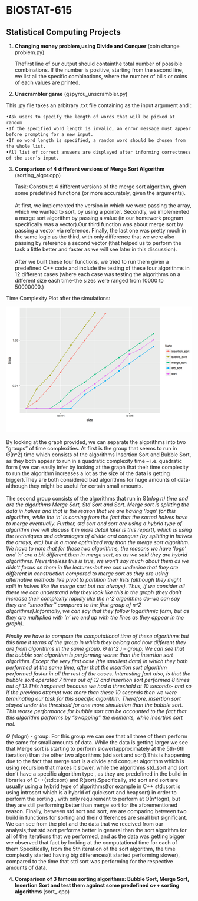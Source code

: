 # BIOSTAT-615
## Statistical Computing Projects

1) <strong>Changing money problem,using Divide and Conquer</strong>  (coin change problem.py)

    Thefirst line of our output should containthe total number of possible combinations. If the number is positive, starting from the second line, we list all the specific combinations, where the number of bills or coins of each values are printed.

2) <strong>Unscrambler game</strong> (gspyrou_unscrambler.py)

This .py file takes an arbitrary .txt file containing as the input argument and :

    •Ask users to specify the length of words that will be picked at random
    •If the specified word length is invalid, an error message must appear before prompting for a new input.
    •If no word length is specified, a random word should be chosen from the whole list.
    •All list of correct answers are displayed after informing correctness of the user’s input. 

3) <strong>Comparison of 4 different versions of Merge Sort Algorithm </strong> (sorting_algor.cpp)

    Task: Construct 4 different versions of the merge sort algorithm, given some predefined functions (or more accurately, given the arguments).
    <br><br/>
    At first, we implemented the version in which we were passing the array, which we wanted to sort, by using a pointer. Secondly, we implemented a merge sort algorithm by passing a value (in our homework program specifically was a vector).Our third function was about merge sort by passing a vector via reference. Finally, the last one was pretty much in the same logic as the third, with only difference that we were also passing by reference a second vector (that helped us to perform the task a little better and faster as we will see later in this discussion).
<br><br/>
    After we built these four functions, we tried to run them given a predefined C++ code  and include the testing of these four algorithms in 12 different cases (where each case was testing the algorithms on a different size each time-the sizes were ranged from 10000 to 50000000.)
   
Time Complexity Plot after the simulations:

![alt text](https://github.com/gpsyrou/BIOSTAT-615/blob/master/alg_pc.png)
<br><br/>
By looking at the graph provided, we can separate the algorithms into two “groups” of time complexities.
At first is the group that seems to run in Θ(n^2) time which consists of the algorithms Insertion Sort and Bubble Sort, as they both appear to run in a quadratic complexity time – i.e. quadratic form ( we can easily infer by looking at the graph that their time complexity to run the algorithm increases a  lot  as the size of the data is getting bigger).They are both considered bad algorithms for huge amounts of data-although they might be useful for certain small amounts.
<br><br/>
The second group consists of the algorithms that run in Θ(n*log n) time and are the algorithms Merge Sort, Std Sort and Sort. Merge sort is splitting the data in halves and that is the reason that we are having ‘logn’ for this algorithm, while the ‘n’ is coming from the fact that the sorted halves have to merge eventually. Further, std sort and sort are using a hybrid type of algorithm (we will discuss it in more detail later is this report), which is using the techniques and advantages of divide and conquer (by splitting in halves the arrays, etc) but in a more optimized way than the merge sort algorithm. We have to note that for these two algorithms, the reasons we have ‘logn’ and ‘n’ are a bit different than in merge sort, as as we said they are hybrid algorithms. Nevertheless this is true, we won’t say much about them as we didn’t focus on them in the lectures-but we can underline that they are different in construction compared to merge sort as they are using alternative methods like pivot to partition their lists (although they might split in halves like the merge sort but not always). Thus, if we consider all these we can understand why they look like this in the graph (they don’t increase their complexity rapidly like the n^2 algorithms do-we can say they are “smoother’’ compared to the first group of n^2 algorithms).Informally, we can say that they follow logarithmic form, but as they are multiplied with ‘n’ we end up with the lines as they appear in the graph).
<br><br/>
 Finally we have to compare the computational time of these algorithms but this time it terms of the group in which they belong and how different they are from algorithms in the same group.
Θ (n^2 ) – group:
 	We can see that the bubble sort algorithm is performing worse than the insertion sort algorithm. Except the very first case (the smallest data) in which they both performed at the same time, after that the insertion sort algorithm performed faster in all the rest of the cases. Interesting fact also, is that the bubble sort operated 7 times out of 12 and insertion sort performed 8 times out of 12.This happened because we had a threshold at 10 seconds- and so if the previous attempt was more than these 10 seconds then we were terminating our task for this specific algorithm. Therefore, insertion sort stayed under the threshold for one more simulation than the bubble sort. This worse performance for bubble sort can be accounted to the fact that this algorithm performs by “swapping” the elements, while insertion sort not.
    <br><br/>
	Θ (n*logn) - group:
For this group we can see that all three of them perform the same for small amounts of data. While the data is getting larger we see that Merge sort is starting to perform slower(approximately at the 5th-6th iteration) than the other two algorithms (std sort and sort).This is happening due to the fact that merge sort is a divide and conquer algorithm which is using recursion that makes it slower, while the algorithms std_sort and sort don’t have a specific algorithm type , as they are predefined in the build-in libraries of C++(std::sort) and R(sort).Specifically, std sort and sort are usually using a hybrid type of algorithms(for example in C++ std::sort is using introsort which is a hybrid of quicksort and heapsort) in order to perform the sorting , with only requirement to perform at Θ(n*logn), but they are still performing better than merge sort for the aforementioned reason. Finally, between std sort and sort, we are comparing between two build in functions for sorting and their differences are small but significant. We can see from the plot and the data that we received from our analysis,that std sort performs better in general than the sort algorithm for all of the iterations that we performed, and as the data was getting bigger we observed that fact by looking at the computational time for each of them.Specifically, from the 5th iteration of the sort algorithm, the time complexity started having big differences(it started performing slower), compared to the time that std sort was performing for the respective amounts of data.



4) <strong> Comparison of 3 famous sorting algorithms: Bubble Sort, Merge Sort, Insertion Sort  and test them against some predefined c++ sorting algorithms </strong> (sort_.cpp)
